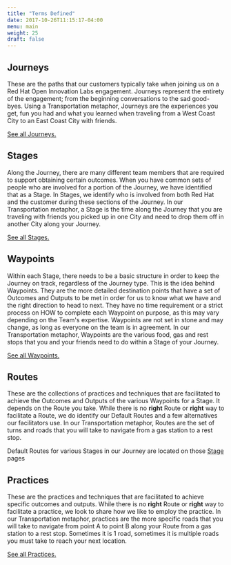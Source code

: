 ```yaml
---
title: "Terms Defined"
date: 2017-10-26T11:15:17-04:00
menu: main
weight: 25
draft: false
---
```

## Journeys
  These are the paths that our customers typically take when joining us on a Red Hat Open Innovation Labs engagement. Journeys represent the entirety of the engagement; from the beginning conversations to the sad good-byes. Using a Transportation metaphor, Journeys are the experiences you get, fun you had and what you learned when traveling from a West Coast City to an East Coast City with friends.

  [See all Journeys.](/journeys/)

## Stages
  Along the Journey, there are many different team members that are required to support obtaining certain outcomes. When you have common sets of people who are involved for a portion of the Journey, we have identified that as a Stage. In Stages, we identify who is involved from both Red Hat and the customer during these sections of the Journey. In our Transportation metaphor, a Stage is the time along the Journey that you are traveling with friends you picked up in one City and need to drop them off in another City along your Journey.

  [See all Stages.](/stages/)

## Waypoints
  Within each Stage, there needs to be a basic structure in order to keep the Journey on track, regardless of the Journey type. This is the idea behind Waypoints. They are the more detailed destination points that have a set of Outcomes and Outputs to be met in order for us to know what we have and the right direction to head to next. They have no time requirement or a strict process on HOW to complete each Waypoint on purpose, as this may vary depending on the Team's expertise. Waypoints are not set in stone and may change, as long as everyone on the team is in agreement. In our Transportation metaphor, Waypoints are the various food, gas and rest stops that you and your friends need to do within a Stage of your Journey.

  [See all Waypoints.](/waypoints/)

## Routes
  These are the collections of practices and techniques that are facilitated to achieve the Outcomes and Outputs of the various Waypoints for a Stage. It depends on the Route you take. While there is no **right** Route or **right** way to facilitate a Route, we do identify our Default Routes and a few alternatives our facilitators use. In our Transportation metaphor, Routes are the set of turns and roads that you will take to navigate from a gas station to a rest stop.

  Default Routes for various Stages in our Journey are located on those [Stage](/stages/) pages

## Practices
  These are the practices and techniques that are facilitated to achieve specific outcomes and outputs. While there is no **right** Route or **right** way to facilitate a practice, we look to share how we like to employ the practice. In our Transportation metaphor, practices are the more specific roads that you will take to navigate from point A to point B along your Route from a gas station to a rest stop. Sometimes it is 1 road, sometimes it is multiple roads you must take to reach your next location.

  [See all Practices.](/practices/)
